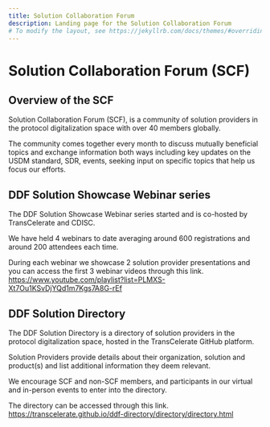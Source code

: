 ```yaml
---
title: Solution Collaboration Forum
description: Landing page for the Solution Collaboration Forum
# To modify the layout, see https://jekyllrb.com/docs/themes/#overriding-theme-defaults
---
```

# Solution Collaboration Forum (SCF)

## Overview of the SCF
Solution Collaboration Forum (SCF), is a community of solution providers in the protocol digitalization space with over 40 members globally.  

The community comes together every month to discuss mutually beneficial topics and exchange information both ways including key updates on the USDM standard, SDR, events, seeking input on specific topics that help us focus our efforts.  

## DDF Solution Showcase Webinar series 
The DDF Solution Showcase Webinar series started and is co-hosted by TransCelerate and CDISC. 

We have held 4 webinars to date averaging around 600 registrations and around 200 attendees each time. 

During each webinar we showcase 2 solution provider presentations and you can access the first 3 webinar videos through this link. https://www.youtube.com/playlist?list=PLMXS-Xt7Ou1KSvDjYQd1m7Kgs7A8G-rEf

## DDF Solution Directory
The DDF Solution Directory is a directory of solution providers in the protocol digitalization space, hosted in the TransCelerate GitHub platform. 

Solution Providers provide details about their organization, solution and product(s) and list additional information they deem relevant. 

We encourage SCF and non-SCF members, and participants in our virtual and in-person events to enter into the directory. 

The directory can be accessed through this link.
https://transcelerate.github.io/ddf-directory/directory/directory.html
